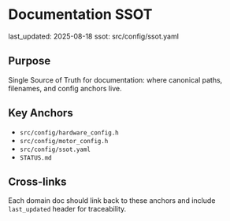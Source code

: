 # Documentation SSOT
last_updated: 2025-08-18
ssot: src/config/ssot.yaml

## Purpose
Single Source of Truth for documentation: where canonical paths, filenames, and config anchors live.

## Key Anchors
- `src/config/hardware_config.h`
- `src/config/motor_config.h`
- `src/config/ssot.yaml`
- `STATUS.md`

## Cross-links
Each domain doc should link back to these anchors and include `last_updated` header for traceability.

